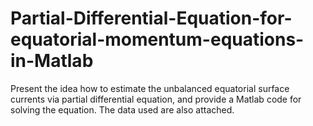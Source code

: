 # Partial-Differential-Equation-for-equatorial-momentum-equations-in-Matlab
Present the idea how to estimate the unbalanced equatorial surface currents via partial differential equation, and provide a Matlab code for solving the equation. The data used are also attached.
